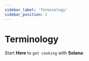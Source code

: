 ```yaml
---
sidebar_label: 'Terminology'
sidebar_position: 2
---
```


# Terminology

Start **Here** to `get cooking` with **Solana**: